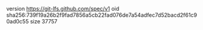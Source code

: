version https://git-lfs.github.com/spec/v1
oid sha256:739f19a26b2f9fad7856a5cb22fad076de7a54adfec7d52bacd2f61c90ad0c55
size 37757
